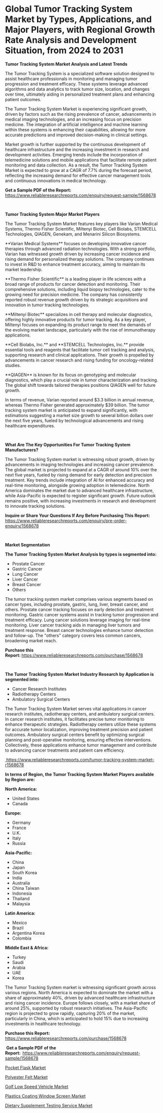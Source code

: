 <p><h1>Global Tumor Tracking System Market by Types, Applications, and Major Players, with Regional Growth Rate Analysis and Development Situation, from 2024 to 2031</h1></p><p><strong>Tumor Tracking System Market Analysis and Latest Trends</strong></p>
<p><p>The Tumor Tracking System is a specialized software solution designed to assist healthcare professionals in monitoring and managing tumor progression and treatment efficacy. These systems leverage advanced algorithms and data analytics to track tumor size, location, and changes over time, ultimately aiding in personalized treatment plans and enhancing patient outcomes.</p><p>The Tumor Tracking System Market is experiencing significant growth, driven by factors such as the rising prevalence of cancer, advancements in medical imaging technologies, and an increasing focus on precision medicine. The integration of artificial intelligence and machine learning within these systems is enhancing their capabilities, allowing for more accurate predictions and improved decision-making in clinical settings.</p><p>Market growth is further supported by the continuous development of healthcare infrastructure and the increasing investment in research and development activities. Emerging trends include the incorporation of telemedicine solutions and mobile applications that facilitate remote patient monitoring and data collection. As a result, the Tumor Tracking System Market is expected to grow at a CAGR of 7.7% during the forecast period, reflecting the increasing demand for effective cancer management tools and continuous innovations in medical technology.</p></p>
<p><strong>Get a Sample PDF of the Report:&nbsp;</strong> <a href="https://www.reliableresearchreports.com/enquiry/request-sample/1568678?utm_campaign=13&utm_medium=2&utm_source=Github&utm_content=ia&utm_term=14102024&utm_id=tumor-tracking-system">https://www.reliableresearchreports.com/enquiry/request-sample/1568678</a></p>
<p>&nbsp;</p>
<p><strong>Tumor Tracking System Major Market Players</strong></p>
<p><p>The Tumor Tracking System Market features key players like Varian Medical Systems, Thermo Fisher Scientific, Miltenyi Biotec, Cell Biolabs, STEMCELL Technologies, QIAGEN, Genekam, and Menarini Silicon Biosystems. </p><p>**Varian Medical Systems** focuses on developing innovative cancer therapies through advanced radiation technologies. With a strong portfolio, Varian has witnessed growth driven by increasing cancer incidence and rising demand for personalized therapy solutions. The company continues to invest in R&D to enhance treatment accuracy, aiming to maintain its market leadership.</p><p>**Thermo Fisher Scientific** is a leading player in life sciences with a broad range of products for cancer detection and monitoring. Their comprehensive solutions, including liquid biopsy technologies, cater to the growing need for precision medicine. The company has consistently reported robust revenue growth driven by its strategic acquisitions and innovation in tumor tracking technologies.</p><p>**Miltenyi Biotec** specializes in cell therapy and molecular diagnostics, offering highly innovative products for tumor tracking. As a key player, Miltenyi focuses on expanding its product range to meet the demands of the evolving market landscape, particularly with the rise of immunotherapy applications.</p><p>**Cell Biolabs, Inc.** and **STEMCELL Technologies, Inc.** provide essential tools and reagents that facilitate tumor cell tracking and analysis, supporting research and clinical applications. Their growth is propelled by advancements in cancer research and rising funding for oncology-related studies. </p><p>**QIAGEN** is known for its focus on genotyping and molecular diagnostics, which play a crucial role in tumor characterization and tracking. The global shift towards tailored therapies positions QIAGEN well for future growth.</p><p>In terms of revenue, Varian reported around $3.3 billion in annual revenue, whereas Thermo Fisher generated approximately $39 billion. The tumor tracking system market is anticipated to expand significantly, with estimations suggesting a market size growth to several billion dollars over the next five years, fueled by technological advancements and rising healthcare expenditures.</p></p>
<p>&nbsp;</p>
<p><strong>What Are The Key Opportunities For Tumor Tracking System Manufacturers?</strong></p>
<p><p>The Tumor Tracking System market is witnessing robust growth, driven by advancements in imaging technologies and increasing cancer prevalence. The global market is projected to expand at a CAGR of around 10% over the next five years, fueled by rising demand for early detection and precision treatment. Key trends include integration of AI for enhanced accuracy and real-time monitoring, alongside growing adoption in telemedicine. North America dominates the market due to advanced healthcare infrastructure, while Asia-Pacific is expected to register significant growth. Future outlook remains positive, with increasing investments in research and development to innovate tracking solutions.</p></p>
<p><strong>Inquire or Share Your Questions If Any Before Purchasing This Report:</strong> <a href="https://www.reliableresearchreports.com/enquiry/pre-order-enquiry/1568678?utm_campaign=13&utm_medium=2&utm_source=Github&utm_content=ia&utm_term=14102024&utm_id=tumor-tracking-system">https://www.reliableresearchreports.com/enquiry/pre-order-enquiry/1568678</a></p>
<p>&nbsp;</p>
<p><strong>Market Segmentation</strong></p>
<p><strong>The Tumor Tracking System Market Analysis by types is segmented into:</strong></p>
<p><ul><li>Prostate Cancer</li><li>Gastric Cancer</li><li>Lung Cancer</li><li>Liver Cancer</li><li>Breast Cancer</li><li>Others</li></ul></p>
<p><p>The tumor tracking system market comprises various segments based on cancer types, including prostate, gastric, lung, liver, breast cancer, and others. Prostate cancer tracking focuses on early detection and treatment monitoring. Gastric cancer systems assist in tracking tumor progression and treatment efficacy. Lung cancer solutions leverage imaging for real-time monitoring. Liver cancer tracking aids in managing liver tumors and treatment response. Breast cancer technologies enhance tumor detection and follow-up. The "others" category covers less common cancers, broadening market reach.</p></p>
<p><strong>Purchase this Report:&nbsp;</strong><a href="https://www.reliableresearchreports.com/purchase/1568678?utm_campaign=13&utm_medium=2&utm_source=Github&utm_content=ia&utm_term=14102024&utm_id=tumor-tracking-system">https://www.reliableresearchreports.com/purchase/1568678</a></p>
<p>&nbsp;</p>
<p><strong>The Tumor Tracking System Market Industry Research by Application is segmented into:</strong></p>
<p><ul><li>Cancer Research Institutes</li><li>Radiotherapy Centers</li><li>Ambulatory Surgical Centers</li></ul></p>
<p><p>The Tumor Tracking System Market serves vital applications in cancer research institutes, radiotherapy centers, and ambulatory surgical centers. In cancer research institutes, it facilitates precise tumor monitoring to enhance therapeutic strategies. Radiotherapy centers utilize these systems for accurate tumor localization, improving treatment precision and patient outcomes. Ambulatory surgical centers benefit by optimizing surgical planning and post-operative monitoring, ensuring effective interventions. Collectively, these applications enhance tumor management and contribute to advancing cancer treatments and patient care efficiency.</p></p>
<p><a href="https://www.reliableresearchreports.com/tumor-tracking-system-market-r1568678?utm_campaign=13&utm_medium=2&utm_source=Github&utm_content=ia&utm_term=14102024&utm_id=tumor-tracking-system">&nbsp;https://www.reliableresearchreports.com/tumor-tracking-system-market-r1568678</a></p>
<p><strong>In terms of Region, the Tumor Tracking System Market Players available by Region are:</strong></p>
<p>
    <p> <strong> North America: </strong>
        <ul>
            <li>United States</li>
            <li>Canada</li>
        </ul>
        </p> 
    <p> <strong> Europe: </strong>
        <ul>
            <li>Germany</li>
            <li>France</li>
            <li>U.K.</li>
            <li>Italy</li>
            <li>Russia</li>
        </ul>
        </p> 
    <p> <strong> Asia-Pacific: </strong>
        <ul>
            <li>China</li>
            <li>Japan</li>
            <li>South Korea</li>
            <li>India</li>
            <li>Australia</li>
            <li>China Taiwan</li>
            <li>Indonesia</li>
            <li>Thailand</li>
            <li>Malaysia</li>
        </ul>
        </p> 
    <p> <strong> Latin America: </strong>
        <ul>
            <li>Mexico</li>
            <li>Brazil</li>
            <li>Argentina Korea</li>
            <li>Colombia</li>
        </ul>
        </p> 
    <p> <strong> Middle East & Africa: </strong>
        <ul>
            <li>Turkey</li>
            <li>Saudi</li>
            <li>Arabia</li>
            <li>UAE</li>
            <li>Korea</li>
        </ul>
    </p>
    </p>
<p><p>The Tumor Tracking System market is witnessing significant growth across various regions. North America is expected to dominate the market with a share of approximately 40%, driven by advanced healthcare infrastructure and rising cancer incidence. Europe follows closely, with a market share of around 25%, supported by robust research initiatives. The Asia-Pacific region is projected to grow rapidly, capturing 20% of the market, particularly in China, which is anticipated to hold 15% due to increasing investments in healthcare technology.</p></p>
<p><strong>Purchase this Report: </strong><a href="https://www.reliableresearchreports.com/purchase/1568678?utm_campaign=13&utm_medium=2&utm_source=Github&utm_content=ia&utm_term=14102024&utm_id=tumor-tracking-system">https://www.reliableresearchreports.com/purchase/1568678</a></p>
<p>&nbsp;<strong>Get a Sample PDF of the Report:&nbsp;&nbsp;</strong><a href="https://www.reliableresearchreports.com/enquiry/request-sample/1568678?utm_campaign=13&utm_medium=2&utm_source=Github&utm_content=ia&utm_term=14102024&utm_id=tumor-tracking-system">https://www.reliableresearchreports.com/enquiry/request-sample/1568678</a></p>
<p><strong></strong></p>
<p><p><a href="https://www.linkedin.com/pulse/pocket-flask-market-maturity-analysis-regional-disparities-growth-blaie?trk=public_post_embed_feed-article-content&utm_campaign=13&utm_medium=2&utm_source=Github&utm_content=ia&utm_term=14102024&utm_id=tumor-tracking-system">Pocket Flask Market</a></p><p><a href="https://www.linkedin.com/pulse/exploring-polyester-felt-market-dynamics-global-trends-future-growth-dm70e?trk=public_post_embed_feed-article-content&utm_campaign=13&utm_medium=2&utm_source=Github&utm_content=ia&utm_term=14102024&utm_id=tumor-tracking-system">Polyester Felt Market</a></p><p><a href="https://github.com/pinesamshigoz/Market-Research-Report-List-1/blob/main/golf-low-speed-vehicle-market.md?utm_campaign=13&utm_medium=2&utm_source=Github&utm_content=ia&utm_term=14102024&utm_id=tumor-tracking-system">Golf Low Speed Vehicle Market</a></p><p><a href="https://www.linkedin.com/pulse/plastics-coating-window-screen-market-share-analysis-growth-trends-phf9e?trk=public_post_embed_feed-article-content&utm_campaign=13&utm_medium=2&utm_source=Github&utm_content=ia&utm_term=14102024&utm_id=tumor-tracking-system">Plastics Coating Window Screen Market</a></p><p><a href="https://github.com/roydonhol47/Market-Research-Report-List-1/blob/main/dietary-supplement-testing-service-market.md?utm_campaign=13&utm_medium=2&utm_source=Github&utm_content=ia&utm_term=14102024&utm_id=tumor-tracking-system">Dietary Supplement Testing Service Market</a></p></p>